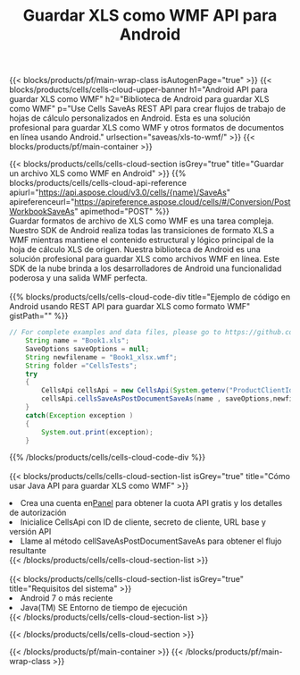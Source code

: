 ﻿---
title:  Guardar XLS como WMF API para Android
description: Usando Aspose.Cells Cloud SDK para Android para guardar el archivo de formato XLS como archivo de formato WMF.
url: /es/android/saveas/xls-to-wmf/
---
{{< blocks/products/pf/main-wrap-class isAutogenPage="true" >}}
{{< blocks/products/cells/cells-cloud-upper-banner h1="Android API para guardar XLS como WMF" h2="Biblioteca de Android para guardar XLS como WMF" p="Use Cells SaveAs REST API para crear flujos de trabajo de hojas de cálculo personalizados en Android. Esta es una solución profesional para guardar XLS como WMF y otros formatos de documentos en línea usando Android." urlsection="saveas/xls-to-wmf/" >}}
{{< blocks/products/pf/main-container >}}

{{< blocks/products/cells/cells-cloud-section isGrey="true" title="Guardar un archivo XLS como WMF en Android" >}}
{{% blocks/products/cells/cells-cloud-api-reference apiurl="https://api.aspose.cloud/v3.0/cells/{name}/SaveAs" apireferenceurl="https://apireference.aspose.cloud/cells/#/Conversion/PostWorkbookSaveAs" apimethod="POST" %}}
<br/>
Guardar formatos de archivo de XLS como WMF es una tarea compleja. Nuestro SDK de Android realiza todas las transiciones de formato XLS a WMF mientras mantiene el contenido estructural y lógico principal de la hoja de cálculo XLS de origen. Nuestra biblioteca de Android es una solución profesional para guardar XLS como archivos WMF en línea. Este SDK de la nube brinda a los desarrolladores de Android una funcionalidad poderosa y una salida WMF perfecta.
<br/>
<br/>
{{% blocks/products/cells/cells-cloud-code-div title="Ejemplo de código en Android usando REST API para guardar XLS como formato WMF" gistPath="" %}}
  
```java
// For complete examples and data files, please go to https://github.com/aspose-cells-cloud/aspose-cells-cloud-android/
    String name = "Book1.xls";
    SaveOptions saveOptions = null;
    String newfilename = "Book1_xlsx.wmf";
    String folder ="CellsTests";
    try
    {
        CellsApi cellsApi = new CellsApi(System.getenv("ProductClientId"), System.getenv("ProductClientSecret"));
        cellsApi.cellsSaveAsPostDocumentSaveAs(name , saveOptions,newfilename,false,false,folder,null,null,null,true);                       
    }
    catch(Exception exception )
    {
        System.out.print(exception);
    }
```
  
{{% /blocks/products/cells/cells-cloud-code-div %}}
<br/>
<br/>
{{< blocks/products/cells/cells-cloud-section-list isGrey="true" title="Cómo usar Java API para guardar XLS como WMF" >}}
<li> Crea una cuenta en<a href="https://dashboard.aspose.cloud/">Panel</a> para obtener la cuota API gratis y los detalles de autorización</li>
<li>Inicialice CellsApi con ID de cliente, secreto de cliente, URL base y versión API</li>
<li>Llame al método cellSaveAsPostDocumentSaveAs para obtener el flujo resultante</li>
{{< /blocks/products/cells/cells-cloud-section-list >}}
<br/>
<br/>
{{< blocks/products/cells/cells-cloud-section-list isGrey="true" title="Requisitos del sistema" >}}
<li>Android 7 o más reciente</li>
<li>Java(TM) SE Entorno de tiempo de ejecución</li>
{{< /blocks/products/cells/cells-cloud-section-list >}}

{{< /blocks/products/cells/cells-cloud-section >}}

{{< /blocks/products/pf/main-container >}}
{{< /blocks/products/pf/main-wrap-class >}}
